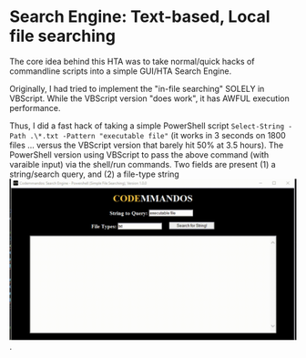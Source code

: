 Search Engine: Text-based, Local file searching
================================================================================
The core idea behind this HTA was to take normal/quick hacks of commandline scripts into a simple GUI/HTA Search Engine.

Originally, I had tried to implement the "in-file searching" SOLELY in VBScript.
While the VBScript version "does work", it has AWFUL execution performance.

Thus, I did a fast hack of taking a simple PowerShell script `Select-String -Path .\*.txt -Pattern "executable file"` (it works in 3 seconds on 1800 files ... versus the VBScript version that barely hit 50% at 3.5 hours).
The PowerShell version using VBScript to pass the above command (with varaible input) via the shell/run commands.
Two fields are present (1) a string/search query, and (2) a file-type string ![Quick Example](05_Search-Engine-PS.gif).
<!-- Note: to generate the GIFs -- use a bash one-line with FFMPEG: 
  for vid in 2021-04-22*; do outfile=`echo $vid | sed "s/\.mp4/\.gif/g"`; ffmpeg -i $vid -f gif $outfile; done
 -->
